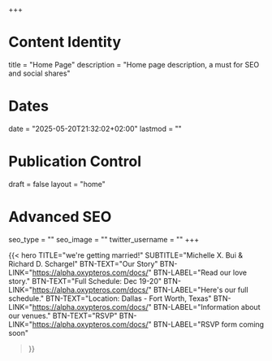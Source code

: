 +++
# Content Identity
title = "Home Page"
description = "Home page description, a must for SEO and social shares"

# Dates
date = "2025-05-20T21:32:02+02:00"
lastmod = ""

# Publication Control
draft = false
layout = "home"

# Advanced SEO
seo_type = ""
seo_image = ""
twitter_username = ""
+++

<!-- This is a "status card"
{{< status_card TITLE="Just Shortcodes" TYPE="info" >}}

Rearrange your webpages as you see fit for your needs. 
Other than your text in Alpha everything else is **shortcodes**!

{{< /status_card >}}
-->

{{< hero 
  TITLE="we're getting married!" 
  SUBTITLE="Michelle X. Bui & Richard D. Schargel" 
  BTN-TEXT="Our Story" 
  BTN-LINK="https://alpha.oxypteros.com/docs/" 
  BTN-LABEL="Read our love story." 
  BTN-TEXT="Full Schedule: Dec 19-20" 
  BTN-LINK="https://alpha.oxypteros.com/docs/" 
  BTN-LABEL="Here's our full schedule." 
  BTN-TEXT="Location: Dallas - Fort Worth, Texas" 
  BTN-LINK="https://alpha.oxypteros.com/docs/" 
  BTN-LABEL="Information about our venues." 
  BTN-TEXT="RSVP" 
  BTN-LINK="https://alpha.oxypteros.com/docs/" 
  BTN-LABEL="RSVP form coming soon" 
>}}

<!-- 
LINK-TEXT="Browse the GitHub Repo" 
  LINK="https://github.com/oxypteros/alpha/" 
  LINK-LABEL="Visit the official Alpha repository" 
-->

<!--
{{< featured STYLE="banner">}}

{{< text_snippet TITLE="Your text come first" >}}

Alpha puts your words first by minimizing interface *distractions* (UI) enhancing the *User Experience* (UX) for **readers** and the creative experience for you, the **writer**. 

{{< /text_snippet >}}

{{< recommended TITLE="Recommended Posts" LIMIT="4" >}}
-->
